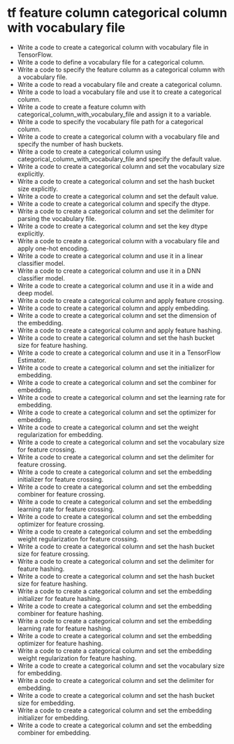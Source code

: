 # tf feature column categorical column with vocabulary file

- Write a code to create a categorical column with vocabulary file in TensorFlow.
- Write a code to define a vocabulary file for a categorical column.
- Write a code to specify the feature column as a categorical column with a vocabulary file.
- Write a code to read a vocabulary file and create a categorical column.
- Write a code to load a vocabulary file and use it to create a categorical column.
- Write a code to create a feature column with categorical_column_with_vocabulary_file and assign it to a variable.
- Write a code to specify the vocabulary file path for a categorical column.
- Write a code to create a categorical column with a vocabulary file and specify the number of hash buckets.
- Write a code to create a categorical column using categorical_column_with_vocabulary_file and specify the default value.
- Write a code to create a categorical column and set the vocabulary size explicitly.
- Write a code to create a categorical column and set the hash bucket size explicitly.
- Write a code to create a categorical column and set the default value.
- Write a code to create a categorical column and specify the dtype.
- Write a code to create a categorical column and set the delimiter for parsing the vocabulary file.
- Write a code to create a categorical column and set the key dtype explicitly.
- Write a code to create a categorical column with a vocabulary file and apply one-hot encoding.
- Write a code to create a categorical column and use it in a linear classifier model.
- Write a code to create a categorical column and use it in a DNN classifier model.
- Write a code to create a categorical column and use it in a wide and deep model.
- Write a code to create a categorical column and apply feature crossing.
- Write a code to create a categorical column and apply embedding.
- Write a code to create a categorical column and set the dimension of the embedding.
- Write a code to create a categorical column and apply feature hashing.
- Write a code to create a categorical column and set the hash bucket size for feature hashing.
- Write a code to create a categorical column and use it in a TensorFlow Estimator.
- Write a code to create a categorical column and set the initializer for embedding.
- Write a code to create a categorical column and set the combiner for embedding.
- Write a code to create a categorical column and set the learning rate for embedding.
- Write a code to create a categorical column and set the optimizer for embedding.
- Write a code to create a categorical column and set the weight regularization for embedding.
- Write a code to create a categorical column and set the vocabulary size for feature crossing.
- Write a code to create a categorical column and set the delimiter for feature crossing.
- Write a code to create a categorical column and set the embedding initializer for feature crossing.
- Write a code to create a categorical column and set the embedding combiner for feature crossing.
- Write a code to create a categorical column and set the embedding learning rate for feature crossing.
- Write a code to create a categorical column and set the embedding optimizer for feature crossing.
- Write a code to create a categorical column and set the embedding weight regularization for feature crossing.
- Write a code to create a categorical column and set the hash bucket size for feature crossing.
- Write a code to create a categorical column and set the delimiter for feature hashing.
- Write a code to create a categorical column and set the hash bucket size for feature hashing.
- Write a code to create a categorical column and set the embedding initializer for feature hashing.
- Write a code to create a categorical column and set the embedding combiner for feature hashing.
- Write a code to create a categorical column and set the embedding learning rate for feature hashing.
- Write a code to create a categorical column and set the embedding optimizer for feature hashing.
- Write a code to create a categorical column and set the embedding weight regularization for feature hashing.
- Write a code to create a categorical column and set the vocabulary size for embedding.
- Write a code to create a categorical column and set the delimiter for embedding.
- Write a code to create a categorical column and set the hash bucket size for embedding.
- Write a code to create a categorical column and set the embedding initializer for embedding.
- Write a code to create a categorical column and set the embedding combiner for embedding.